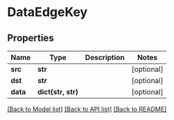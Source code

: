 # DataEdgeKey

## Properties
Name | Type | Description | Notes
------------ | ------------- | ------------- | -------------
**src** | **str** |  | [optional] 
**dst** | **str** |  | [optional] 
**data** | **dict(str, str)** |  | [optional] 

[[Back to Model list]](../README.md#documentation-for-models) [[Back to API list]](../README.md#documentation-for-api-endpoints) [[Back to README]](../README.md)


